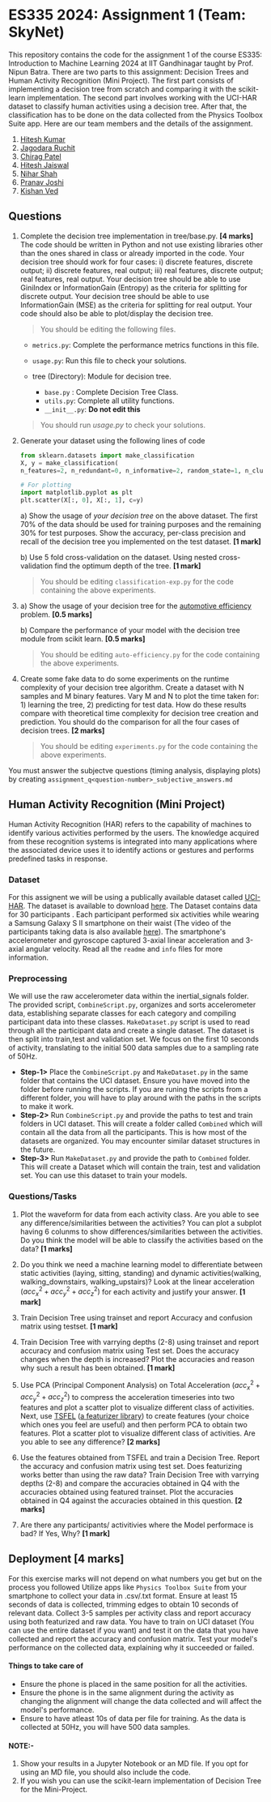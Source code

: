 # ES335 2024: Assignment 1 (Team: SkyNet)

This repository contains the code for the assignment 1 of the course ES335: Introduction to Machine Learning 2024 at IIT Gandhinagar taught by Prof. Nipun Batra. There are two parts to this assignment: Decision Trees and Human Activity Recognition (Mini Project). The first part consists of implementing a decision tree from scratch and comparing it with the scikit-learn implementation. The second part involves working with the UCI-HAR dataset to classify human activities using a decision tree. After that, the classification has to be done on the data collected from the Physics Toolbox Suite app. Here are our team members and the details of the assignment.

1. [Hitesh Kumar](https://github.com/Hit2737)
2. [Jagodara Ruchit](https://github.com/RuchitJagodara)
3. [Chirag Patel](https://github.com/chira603)
4. [Hitesh Jaiswal](https://github.com/hisenburg0401)
5. [Nihar Shah](https://github.com/Nihar1402-iit)
6. [Pranav Joshi](https://github.com/pranav-joshi-iitgn)
7. [Kishan Ved](https://github.com/Kishan-Ved)

## Questions

1. Complete the decision tree implementation in tree/base.py. **[4 marks]**
The code should be written in Python and not use existing libraries other than the ones shared in class or already imported in the code. Your decision tree should work for four cases: i) discrete features, discrete output; ii) discrete features, real output; iii) real features, discrete output; real features, real output.
 Your decision tree should be able to use GiniIndex or InformationGain (Entropy) as the criteria for splitting for discrete output. Your decision tree should be able to use InformationGain (MSE) as the criteria for splitting for real output. Your code should also be able to plot/display the decision tree. 

    > You should be editing the following files.
  
    - `metrics.py`: Complete the performance metrics functions in this file. 

    - `usage.py`: Run this file to check your solutions.

    - tree (Directory): Module for decision tree.
      - `base.py` : Complete Decision Tree Class.
      - `utils.py`: Complete all utility functions.
      - `__init__.py`: **Do not edit this**

    > You should run _usage.py_ to check your solutions. 

2. Generate your dataset using the following lines of code

    ```python
    from sklearn.datasets import make_classification
    X, y = make_classification(
    n_features=2, n_redundant=0, n_informative=2, random_state=1, n_clusters_per_class=2, class_sep=0.5)

    # For plotting
    import matplotlib.pyplot as plt
    plt.scatter(X[:, 0], X[:, 1], c=y)
    ```

    a) Show the usage of *your decision tree* on the above dataset. The first 70% of the data should be used for training purposes and the remaining 30% for test purposes. Show the accuracy, per-class precision and recall of the decision tree you implemented on the test dataset. **[1 mark]**

    b) Use 5 fold cross-validation on the dataset. Using nested cross-validation find the optimum depth of the tree. **[1 mark]**
    
    > You should be editing `classification-exp.py` for the code containing the above experiments.

3. 
    a) Show the usage of your decision tree for the [automotive efficiency](https://archive.ics.uci.edu/ml/datasets/auto+mpg) problem. **[0.5 marks]**
    
    b) Compare the performance of your model with the decision tree module from scikit learn. **[0.5 marks]**
    
   > You should be editing `auto-efficiency.py` for the code containing the above experiments.
    
4. Create some fake data to do some experiments on the runtime complexity of your decision tree algorithm. Create a dataset with N samples and M binary features. Vary M and N to plot the time taken for: 1) learning the tree, 2) predicting for test data. How do these results compare with theoretical time complexity for decision tree creation and prediction. You should do the comparison for all the four cases of decision trees. **[2 marks]**	

    >You should be editing `experiments.py` for the code containing the above experiments.


You must answer the subjectve questions (timing analysis, displaying plots) by creating `assignment_q<question-number>_subjective_answers.md`

## Human Activity Recognition (Mini Project)

Human Activity Recognition (HAR) refers to the capability of machines to identify various activities performed by the users. The knowledge acquired from these recognition systems is integrated into many applications where the associated device uses it to identify actions or gestures and performs predefined tasks in response.

### Dataset

For this assignent we will be using a publically available dataset called [UCI-HAR](https://ieeexplore.ieee.org/stamp/stamp.jsp?tp=&arnumber=8567275). The dataset is available to download [here](https://archive.ics.uci.edu/dataset/240/human+activity+recognition+using+smartphones). The Dataset contains data for 30 participants . Each participant performed six activities while wearing a Samsung Galaxy S II smartphone on their waist (The video of the participants taking data is also available [here](http://www.youtube.com/watch?v=XOEN9W05_4A)). The smartphone's accelerometer and gyroscope captured 3-axial linear acceleration and 3-axial angular velocity. Read all the `readme` and `info` files for more information.

### Preprocessing

We will use the raw accelerometer data within the inertial_signals folder. The provided script, `CombineScript.py`, organizes and sorts accelerometer data, establishing separate classes for each category and compiling participant data into these classes. `MakeDataset.py` script is used to read through all the participant data and create a single dataset. The dataset is then split into train,test and validation set. We focus on the first 10 seconds of activity, translating to the initial 500 data samples due to a sampling rate of 50Hz.

* **Step-1>** Place the `CombineScript.py` and `MakeDataset.py` in the same folder that contains the UCI dataset. Ensure you have moved into the folder before running the scripts. If you are runing the scripts from a different folder, you will have to play around with the paths in the scripts to make it work.
* **Step-2>** Run `CombineScript.py` and provide the paths to test and train folders in UCI dataset. This will create a folder called `Combined` which will contain all the data from all the participants. This is how most of the datasets are organized. You may encounter similar dataset structures in the future.
* **Step-3>** Run `MakeDataset.py` and provide the path to `Combined` folder. This will create a Dataset which will contain the train, test and validation set. You can use this dataset to train your models.

### Questions/Tasks

1. Plot the waveform for data from each activity class. Are you able to see any difference/similarities between the activities? You can plot a subplot having 6 colunms to show differences/similarities between the activities. Do you think the model will be able to classify the activities based on the data? **[1 marks]**

2. Do you think we need a machine learning model to differentiate between static activities (laying, sitting, standing) and dynamic activities(walking, walking_downstairs, walking_upstairs)? Look at the linear acceleration $(acc_x^2+acc_y^2+acc_z^2)$ for each activity and justify your answer. **[1 mark]**

3. Train Decision Tree using trainset and report Accuracy and confusion matrix using testset. **[1 mark]**

4. Train Decision Tree with varrying depths (2-8) using trainset and report accuracy and confusion matrix using Test set. Does the accuracy changes when the depth is increased? Plot the accuracies and reason why such a result has been obtained. **[1 mark]**

5. Use PCA (Principal Component Analysis) on Total Acceleration $(acc_x^2+acc_y^2+acc_z^2)$ to compress the acceleration timeseries into two features and plot a scatter plot to visualize different class of activities. Next, use [TSFEL](https://tsfel.readthedocs.io/en/latest/) ([a featurizer library](https://github.com/fraunhoferportugal/tsfel)) to create features (your choice which ones you feel are useful) and then perform PCA to obtain two features. Plot a scatter plot to visualize different class of activities. Are you able to see any difference? **[2 marks]**

6. Use the features obtained from TSFEL and train a Decision Tree. Report the accuracy and confusion matrix using test set. Does featurizing works better than using the raw data? Train Decision Tree with varrying depths (2-8) and compare the accuracies obtained in Q4 with the accuracies obtained using featured trainset. Plot the accuracies obtained in Q4 against the accuracies obtained in this question. **[2 marks]**

7. Are there any participants/ activitivies where the Model performace is bad? If Yes, Why? **[1 mark]**

## Deployment **[4 marks]**
For this exercise marks will not depend on what numbers you get but on the process you followed
Utilize apps like `Physics Toolbox Suite` from your smartphone to collect your data in .csv/.txt format. Ensure at least 15 seconds of data is collected, trimming edges to obtain 10 seconds of relevant data. Collect 3-5 samples per activity class and report accuracy using both featurized and raw data. You have to train on UCI dataset (You can use the entire dataset if you want) and test it on the data that you have collected and report the accuracy and confusion matrix. Test your model's performance on the collected data, explaining why it succeeded or failed. 

#### Things to take care of

* Ensure the phone is placed in the same position for all the activities.
* Ensure the phone is in the same alignment during the activity as changing the alignment will change the data collected and will affect the model's performance. 
* Ensure to have atleast 10s of data per file for training. As the data is collected at 50Hz, you will have 500 data samples.

#### NOTE:-

1. Show your results in a Jupyter Notebook or an MD file. If you opt for using an MD file, you should also include the code.
2. If you wish you can use the scikit-learn implementation of Decision Tree for the Mini-Project.
